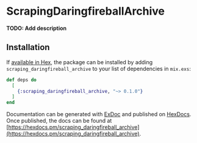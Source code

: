 # ScrapingDaringfireballArchive

**TODO: Add description**

## Installation

If [available in Hex](https://hex.pm/docs/publish), the package can be installed
by adding `scraping_daringfireball_archive` to your list of dependencies in `mix.exs`:

```elixir
def deps do
  [
    {:scraping_daringfireball_archive, "~> 0.1.0"}
  ]
end
```

Documentation can be generated with [ExDoc](https://github.com/elixir-lang/ex_doc)
and published on [HexDocs](https://hexdocs.pm). Once published, the docs can
be found at [https://hexdocs.pm/scraping_daringfireball_archive](https://hexdocs.pm/scraping_daringfireball_archive).

